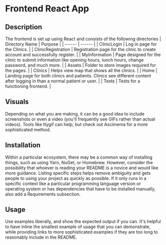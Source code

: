 # Frontend React App

## Description
The frontend is set up using React and consists of the following directories
| Directory Name | Purpose |
| ------ | ------ |
| ClinicLogin |  Log in page for the Clinics. |
| ClinicRegistration | Registration page for the clinic to create account and successfully register. |
| MyInformation | Page designed for the clinic to submit information like opening hours, lunch hours, change password, and much more. |
| Assets | Folder to store images required for the pages. |
| Clinics | Helps view map that shows all the clinics. |
| Home | Landing page for both clinics and patients. Clinics see different content after logging in than a normal patient or user. |
| Tests | Tests for a functioning frontend. |

## Visuals
Depending on what you are making, it can be a good idea to include screenshots or even a video (you'll frequently see GIFs rather than actual videos). Tools like ttygif can help, but check out Asciinema for a more sophisticated method.

## Installation
Within a particular ecosystem, there may be a common way of installing things, such as using Yarn, NuGet, or Homebrew. However, consider the possibility that whoever is reading your README is a novice and would like more guidance. Listing specific steps helps remove ambiguity and gets people to using your project as quickly as possible. If it only runs in a specific context like a particular programming language version or operating system or has dependencies that have to be installed manually, also add a Requirements subsection.

## Usage
Use examples liberally, and show the expected output if you can. It's helpful to have inline the smallest example of usage that you can demonstrate, while providing links to more sophisticated examples if they are too long to reasonably include in the README.
